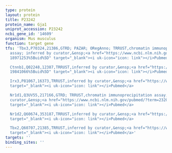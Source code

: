```yaml
---
type: protein
layout: protein
title: P23242
protein_name: Gja1
uniprot_accession: P23242
ncbi_gene_id: '14609'
organism: Mus musculus
function: target gene
tfs: 'Tbx3,P70324,21386,GTRD; PAZAR; ORegAnno; TRRUST,chromatin immunoprecipitation
  assay; inferred by curator,&ensp;<a href="https://www.ncbi.nlm.nih.gov/pubmed/?term=21538160;
  18971253%5Buid%5D" target="_blank"><i uk-icon="icon: link"></i>Pubmed</a>

  Ctnnb1,Q02248,12387,TRRUST,inferred by curator,&ensp;<a href="https://www.ncbi.nlm.nih.gov/pubmed/?term=11943708;
  19841066%5Buid%5D" target="_blank"><i uk-icon="icon: link"></i>Pubmed</a>

  Irx3,P81067,16373,TRRUST,inferred by curator,&ensp;<a href="https://www.ncbi.nlm.nih.gov/pubmed/?term=21825130%5Buid%5D"
  target="_blank"><i uk-icon="icon: link"></i>Pubmed</a>

  Nr1d1,Q3UV55,217166,GTRD; TRRUST,chromatin immunoprecipitation assay; inferred by
  curator,&ensp;<a href="https://www.ncbi.nlm.nih.gov/pubmed/?term=23201262%5Buid%5D"
  target="_blank"><i uk-icon="icon: link"></i>Pubmed</a>

  Nr1d2,Q60674,353187,TRRUST,inferred by curator,&ensp;<a href="https://www.ncbi.nlm.nih.gov/pubmed/?term=22549838%5Buid%5D"
  target="_blank"><i uk-icon="icon: link"></i>Pubmed</a>

  Tbx2,Q60707,21385,TRRUST,inferred by curator,&ensp;<a href="https://www.ncbi.nlm.nih.gov/pubmed/?term=15354864%5Buid%5D"
  target="_blank"><i uk-icon="icon: link"></i>Pubmed</a>'
targets: ''
binding_sites: ''
---
```

